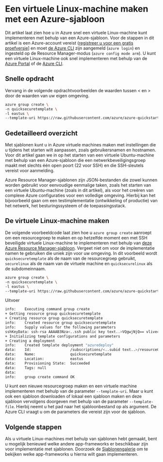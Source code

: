 <properties
    pageTitle="Een virtuele Linux-machine maken met een Azure-sjabloon | Microsoft Azure"
    description="Een virtuele Linux-machine in Azure maken met behulp van een Azure Resource Manager-sjabloon."
    services="virtual-machines-linux"
    documentationCenter=""
    authors="vlivech"
    manager="timlt"
    editor=""
    tags="azure-service-management,azure-resource-manager" />

<tags
    ms.service="virtual-machines-linux"
    ms.workload="infrastructure-services"
    ms.tgt_pltfrm="vm-linux"
    ms.devlang="na"
    ms.topic="hero-article"
    ms.date="04/29/2016"
    ms.author="v-livech"/>

# Een virtuele Linux-machine maken met een Azure-sjabloon

Dit artikel laat zien hoe u in Azure snel een virtuele Linux-machine kunt implementeren met behulp van een Azure-sjabloon.  Voor de stappen in dit artikel is een Azure-account vereist ([registreer u voor een gratis proefversie](https://azure.microsoft.com/pricing/free-trial/)] en moet [de Azure CLI](../xplat-cli-install.md) zijn aangemeld (`azure login`) en ingesteld op de Resource Manager-modus (`azure config mode arm`).  U kunt een virtuele Linux-machine ook snel implementeren met behulp van de [Azure Portal](virtual-machines-linux-quick-create-portal.md) of de [Azure CLI](virtual-machines-linux-quick-create-cli.md).


## Snelle opdracht

Vervang in de volgende opdrachtvoorbeelden de waarden tussen &lt; en &gt; door de waarden van uw eigen omgeving.

```bash
azure group create \
-n quicksecuretemplate \
-l eastus \
--template-uri https://raw.githubusercontent.com/azure/azure-quickstart-templates/master/101-vm-sshkey/azuredeploy.json
```

## Gedetailleerd overzicht

Met sjablonen kunt u in Azure virtuele machines maken met instellingen die u tijdens het starten wilt aanpassen, zoals gebruikersnamen en hostnamen. Voor dit artikel gaan we in op het starten van een virtuele Ubuntu-machine met behulp van een Azure-sjabloon die een netwerkbeveiligingsgroep maakt met slechts één open poort (22 voor SSH) en die SSH-sleutels vereist voor aanmelding.

Azure Resource Manager-sjablonen zijn JSON-bestanden die zowel kunnen worden gebruikt voor eenvoudige eenmalige taken, zoals het starten van een virtuele Ubuntu-machine (zoals in dit artikel), als voor het creëren van complexe Azure configuraties voor een volledige omgeving. Hierbij kan het bijvoorbeeld gaan om een testimplementatie (ontwikkeling of productie) van het netwerk, het besturingssysteem of de toepassingsstack.

## De virtuele Linux-machine maken

De volgende voorbeeldcode laat zien hoe u `azure group create` aanroept om een resourcegroep te maken en op hetzelfde moment een met SSH beveiligde virtuele Linux-machine te implementeren met behulp van [deze Azure Resource Manager-sjabloon](https://raw.githubusercontent.com/azure/azure-quickstart-templates/master/101-vm-sshkey/azuredeploy.json). Vergeet niet om voor de implementatie namen te gebruiken die uniek zijn voor uw omgeving. In dit voorbeeld wordt `quicksecuretemplate` als de naam van de resourcegroep gebruikt, `securelinux` als de naam van de virtuele machine en `quicksecurelinux` als de subdomeinnaam.

```bash
azure group create \
-n quicksecuretemplate \
-l eastus \
--template-uri https://raw.githubusercontent.com/azure/azure-quickstart-templates/master/101-vm-sshkey/azuredeploy.json
```

Uitvoer

```bash
info:    Executing command group create
+ Getting resource group quicksecuretemplate
+ Creating resource group quicksecuretemplate
info:    Created resource group quicksecuretemplate
info:    Supply values for the following parameters
sshKeyData: ssh-rsa AAAAB3Nza<..ssh public key text..>VQgwjNjQ== vlivech@azure
+ Initializing template configurations and parameters
+ Creating a deployment
info:    Created template deployment "azuredeploy"
data:    Id:                  /subscriptions/<..subid text..>/resourceGroups/quicksecuretemplate
data:    Name:                quicksecuretemplate
data:    Location:            eastus
data:    Provisioning State:  Succeeded
data:    Tags: null
data:
info:    group create command OK
```

U kunt een nieuwe resourcegroep maken en een virtuele machine implementeren met behulp van de parameter `--template-uri`. Maar u kunt ook een sjabloon downloaden of lokaal een sjabloon maken en deze sjabloon vervolgens doorgeven met behulp van de parameter `--template-file`. Hierbij neemt u het pad naar het sjabloonbestand op als argument. De Azure CLI vraagt u om de parameters die vereist zijn voor de sjabloon.

## Volgende stappen

Als u virtuele Linux-machines met behulp van sjablonen hebt gemaakt, bent u mogelijk benieuwd welke andere app-frameworks er beschikbaar zijn voor implementatie met sjablonen. Doorzoek de [Sjablonengalerie](https://azure.microsoft.com/documentation/templates/) om te bekijken welke app-frameworks u hierna wilt gaan implementeren.



<!--HONumber=Jun16_HO2-->


